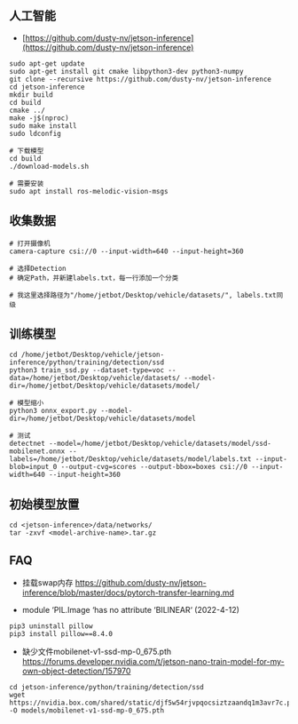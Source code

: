 ## 人工智能
* [https://github.com/dusty-nv/jetson-inference](https://github.com/dusty-nv/jetson-inference)
```shell
sudo apt-get update
sudo apt-get install git cmake libpython3-dev python3-numpy
git clone --recursive https://github.com/dusty-nv/jetson-inference
cd jetson-inference
mkdir build
cd build
cmake ../
make -j$(nproc)
sudo make install
sudo ldconfig

# 下载模型
cd build 
./download-models.sh

# 需要安装
sudo apt install ros-melodic-vision-msgs
```

## 收集数据
```
# 打开摄像机
camera-capture csi://0 --input-width=640 --input-height=360

# 选择Detection
# 确定Path，并新建labels.txt，每一行添加一个分类

# 我这里选择路径为"/home/jetbot/Desktop/vehicle/datasets/", labels.txt同级
```

## 训练模型
```shell
cd /home/jetbot/Desktop/vehicle/jetson-inference/python/training/detection/ssd
python3 train_ssd.py --dataset-type=voc --data=/home/jetbot/Desktop/vehicle/datasets/ --model-dir=/home/jetbot/Desktop/vehicle/datasets/model/

# 模型缩小
python3 onnx_export.py --model-dir=/home/jetbot/Desktop/vehicle/datasets/model

# 测试
detectnet --model=/home/jetbot/Desktop/vehicle/datasets/model/ssd-mobilenet.onnx --labels=/home/jetbot/Desktop/vehicle/datasets/model/labels.txt --input-blob=input_0 --output-cvg=scores --output-bbox=boxes csi://0 --input-width=640 --input-height=360
```

## 初始模型放置
```shell
cd <jetson-inference>/data/networks/
tar -zxvf <model-archive-name>.tar.gz
```

## FAQ
* 挂载swap内存
https://github.com/dusty-nv/jetson-inference/blob/master/docs/pytorch-transfer-learning.md

* module ‘PIL.Image ‘has no attribute ‘BILINEAR‘ (2022-4-12)
```shell
pip3 uninstall pillow
pip3 install pillow==8.4.0
```

* 缺少文件mobilenet-v1-ssd-mp-0_675.pth
https://forums.developer.nvidia.com/t/jetson-nano-train-model-for-my-own-object-detection/157970
```shell
cd jetson-inference/python/training/detection/ssd
wget https://nvidia.box.com/shared/static/djf5w54rjvpqocsiztzaandq1m3avr7c.pth -O models/mobilenet-v1-ssd-mp-0_675.pth
```


